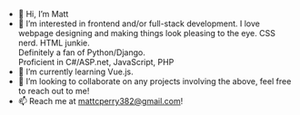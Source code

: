 - 👋 Hi, I’m Matt
- 👀 I’m interested in frontend and/or full-stack development. I love webpage designing and making things look pleasing to the eye.
CSS nerd. 
HTML junkie.  
Definitely a fan of Python/Django.  
Proficient in C#/ASP.net, JavaScript, PHP  
- 🌱 I’m currently learning Vue.js.
- 💞️ I’m looking to collaborate on any projects involving the above, feel free to reach out to me!
- 📫 Reach me at mattcperry382@gmail.com!

<!---
mattcperry382/mattcperry382 is a ✨ special ✨ repository because its `README.md` (this file) appears on your GitHub profile.
You can click the Preview link to take a look at your changes.
--->
